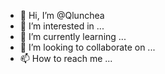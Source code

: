 - 👋 Hi, I’m @Qlunchea
- 👀 I’m interested in ...
- 🌱 I’m currently learning ...
- 💞️ I’m looking to collaborate on ...
- 📫 How to reach me ...

<!---
Qlunchea/Qlunchea is a ✨ special ✨ repository because its `README.md` (this file) appears on your GitHub profile.
You can click the Preview link to take a look at your changes.
--->
